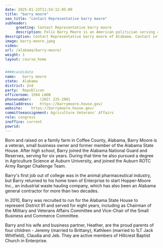 ```yaml
---
date: 2025-01-22T11:54:12-05:00
title: "barry moore"
seo_title: "contact Representative barry moore"
subheader:
     greeting: Contact Representative barry moore 
     description: Felix Barry Moore is an American politician serving as the U.S. Representative for Alabama's 2nd congressional district since 2021. He represented the 91st district in the Alabama House of Representatives from 2010 to 2018.
description: Contact Representative barry moore of Alabama. Contact information for barry moore includes email address, phone number, and mailing address.
image: barry-moore.jpeg
video: 
url: /alabama/barry-moore/
weight: 1
layout: course_home


####candidate
name:	barry moore
state:	Alabama
district: 2nd
party:	Republican
officeroom:	1504 LHOB
phonenumber:	(202) 225-2901
emailaddress:	https://barrymoore.house.gov/
website:	https://barrymoore.house.gov/
committeeassignment: Agriculture Veterans' Affairs
role: congress
inoffice: current
powrid: 
---
```

Born and raised on a family farm in Coffee County, Alabama, Barry Moore is a veteran, small business owner and former member of the Alabama State House.
After high school, Barry joined the Alabama National Guard and Reserves, serving for six years. During that time he also pursued a degree in Agriculture Science at Auburn University, and joined the Auburn ROTC Army Ranger Challenge Team.

Barry's first job out of college was in the animal pharmaceutical industry, but Barry returned to his home town of Enterprise to start Hopper-Moore Inc., an industrial waste hauling company, which has also been an Alabama general contractor for more than two decades.

In 2010, Barry was recruited to run for the Alabama State House to represent District 91 and served for eight years, including as Chairman of the Military and Veterans Affairs Committee and Vice-Chair of the Small Business and Commerce Committee.

Barry and his wife and business partner, Heather, are the proud parents of four children - Jeremy (married to Brittany), Kathleen (married to 1LT Jack Whitfield), Claudia and Jeb. They are active members of Hillcrest Baptist Church in Enterprise.